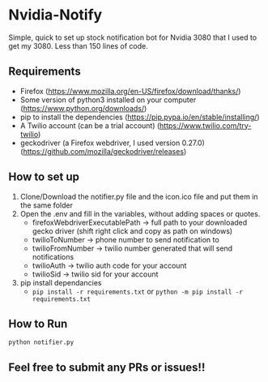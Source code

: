 # Nvidia-Notify
Simple, quick to set up stock notification bot for Nvidia 3080 that I used to get my 3080. Less than 150 lines of code.

## Requirements
- Firefox (https://www.mozilla.org/en-US/firefox/download/thanks/)
- Some version of python3 installed on your computer (https://www.python.org/downloads/)
- pip to install the dependencies (https://pip.pypa.io/en/stable/installing/)
- A Twilio account (can be a trial account) (https://www.twilio.com/try-twilio)
- geckodriver (a Firefox webdriver, I used version 0.27.0) (https://github.com/mozilla/geckodriver/releases)

## How to set up
1. Clone/Download the notifier.py file and the icon.ico file and put them in the same folder
2. Open the .env and fill in the variables, without adding spaces or quotes.
	-	firefoxWebdriverExecutablePath -> full path to your downloaded gecko driver (shift right click and copy as path on windows)
	-	twilioToNumber -> phone number to send notification to
	-	twilioFromNumber -> twilio number generated that will send notifications
	-	twilioAuth -> twilio auth code for your account
	-	twilioSid -> twilio sid for your account
3. pip install dependancies
	-  `pip install -r requirements.txt` or `python -m pip install -r requirements.txt`
## How to Run
`python notifier.py`

## Feel free to submit any PRs or issues!!  
